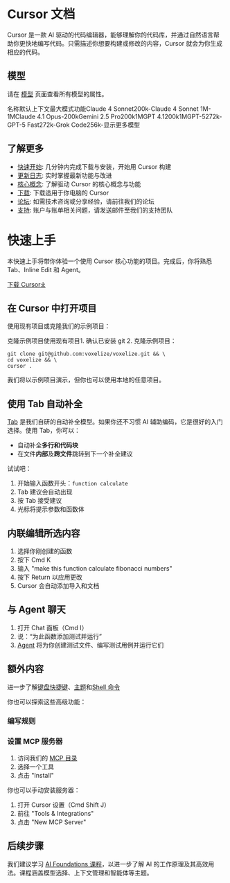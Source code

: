 # Cursor 文档

Cursor 是一款 AI 驱动的代码编辑器，能够理解你的代码库，并通过自然语言帮助你更快地编写代码。只需描述你想要构建或修改的内容，Cursor 就会为你生成相应的代码。

## 模型

请在 [模型](/docs/models) 页面查看所有模型的属性。

名称默认上下文最大模式功能Claude 4 Sonnet200k-Claude 4 Sonnet 1M-1MClaude 4.1 Opus-200kGemini 2.5 Pro200k1MGPT 4.1200k1MGPT-5272k-GPT-5 Fast272k-Grok Code256k-显示更多模型

## 了解更多

- [快速开始](/docs/get-started/quickstart): 几分钟内完成下载与安装，开始用 Cursor 构建
- [更新日志](https://www.cursor.com/changelog): 实时掌握最新功能与改进
- [核心概念](/docs/get-started/concepts): 了解驱动 Cursor 的核心概念与功能
- [下载](https://cursor.com/downloads): 下载适用于你电脑的 Cursor
- [论坛](https://forum.cursor.com): 如需技术咨询或分享经验，请前往我们的论坛
- [支持](mailto:hi@cursor.com): 账户与账单相关问题，请发送邮件至我们的支持团队

# 快速上手

本快速上手将带你体验一个使用 Cursor 核心功能的项目。完成后，你将熟悉 Tab、Inline Edit 和 Agent。

[下载 Cursor⤓](https://cursor.com/downloads)

## 在 Cursor 中打开项目

使用现有项目或克隆我们的示例项目：

克隆示例项目使用现有项目1. 确认已安装 git
2. 克隆示例项目：

```
git clone git@github.com:voxelize/voxelize.git && \
cd voxelize && \
cursor .
```

我们将以示例项目演示，但你也可以使用本地的任意项目。

## 使用 Tab 自动补全

[Tab](/docs/configuration/kbd#tab) 是我们自研的自动补全模型。如果你还不习惯 AI 辅助编码，它是很好的入门选择。使用 Tab，你可以：

- 自动补全**多行和代码块**
- 在文件**内部**及**跨文件**跳转到下一个补全建议

试试吧：

1. 开始输入函数开头：`function calculate`
2. Tab 建议会自动出现
3. 按 Tab 接受建议
4. 光标将提示参数和函数体

## 内联编辑所选内容

1. 选择你刚创建的函数
2. 按下 Cmd K
3. 输入 "make this function calculate fibonacci numbers"
4. 按下 Return 以应用更改
5. Cursor 会自动添加导入和文档

## 与 Agent 聊天

1. 打开 Chat 面板（Cmd I）
2. 说：“为此函数添加测试并运行”
3. [Agent](/docs/agent) 将为你创建测试文件、编写测试用例并运行它们

## 额外内容

进一步了解[键盘快捷键](/docs/configuration/kbd)、[主题](/docs/configuration/themes)和[Shell 命令](/docs/configuration/shell)

你也可以探索这些高级功能：

### 编写规则

### 设置 MCP 服务器

1. 访问我们的 [MCP 目录](/docs/context/mcp/directory)
2. 选择一个工具
3. 点击 "Install"

你也可以手动安装服务器：

1. 打开 Cursor 设置（Cmd Shift J）
2. 前往 "Tools & Integrations"
3. 点击 "New MCP Server"

## 后续步骤

我们建议学习 [AI Foundations 课程](/learn)，以进一步了解 AI 的工作原理及其高效用法。课程涵盖模型选择、上下文管理和智能体等主题。
